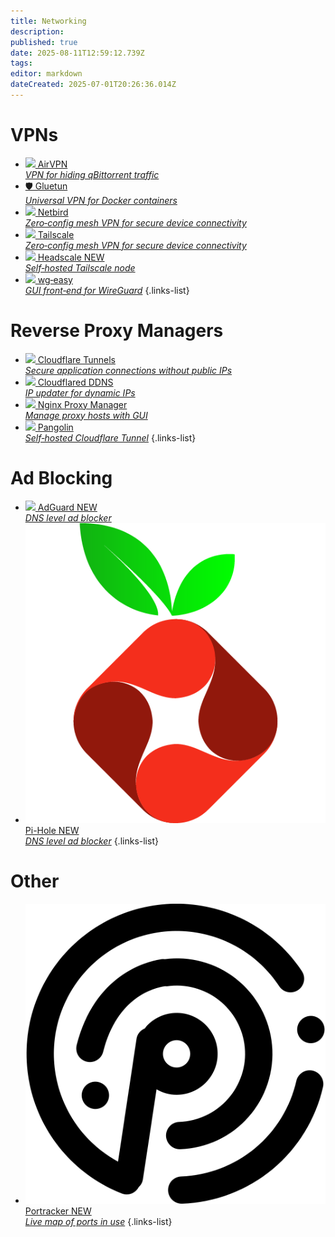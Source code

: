 ```yaml
---
title: Networking
description: 
published: true
date: 2025-08-11T12:59:12.739Z
tags: 
editor: markdown
dateCreated: 2025-07-01T20:26:36.014Z
---
```


# VPNs

* [<img src="/air_vpn.png"> AirVPN<br>*VPN for hiding qBittorrent traffic*](/AirVPN)
* [🛡️ Gluetun<br>*Universal VPN for Docker containers*](/gluetun)
* [<img src="/netbird.png"> Netbird<br>*Zero‑config mesh VPN for secure device connectivity*](/netbird)
* [<img src="/tailscale-light.png"> Tailscale<br>*Zero‑config mesh VPN for secure device connectivity*](/tailscale)
* [<img src="/headscale.png"> Headscale <span class="badge">NEW</span><br>*Self‑hosted Tailscale node*](/headscale)
* [<img src="/wireguard.png"> wg‑easy<br>*GUI front‑end for WireGuard*](/wg-easy)
  {.links-list}

# Reverse Proxy Managers

* [<img src="/cloudflare.png"> Cloudflare Tunnels<br>*Secure application connections without public IPs*](/CloudflareTunnels)
* [<img src="/cloudflare.png"> Cloudflared DDNS<br>*IP updater for dynamic IPs*](/cloudflareddns)
* [<img src="/nginx-proxy-manager.png"> Nginx Proxy Manager<br>*Manage proxy hosts with GUI*](/nginx)
* [<img src="/pangolin.png"> Pangolin<br>*Self‑hosted Cloudflare Tunnel*](/pangolin)
  {.links-list}
  
# Ad Blocking
- [<img src="/adguard-home.png"> AdGuard <span class="badge">NEW</span><br>*DNS level ad blocker*](/adguard)
- [<img src="/pi-hole.png"> Pi-Hole <span class="badge">NEW</span><br>*DNS level ad blocker*](/pihole)
{.links-list}

# Other
- [<img src="/portracker.png"> Portracker <span class="badge">NEW</span><br>*Live map of ports in use*](/portracker)
{.links-list}
